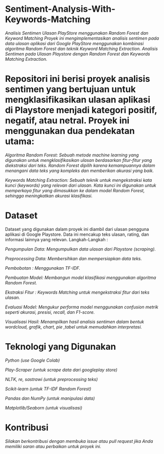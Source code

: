 # Sentiment-Analysis-With-Keywords-Matching

*Analisis Sentimen Ulasan PlayStore menggunakan Random Forest dan Keyword Matching Proyek ini mengimplementasikan analisis sentimen pada data ulasan aplikasi dari Google PlayStore menggunakan kombinasi algoritma Random Forest dan teknik Keyword Matching Extraction.*
*Analisis Sentimen pada Ulasan Playstore dengan Random Forest dan Keywords Matching Extraction.*


# Repositori ini berisi proyek analisis sentimen yang bertujuan untuk mengklasifikasikan ulasan aplikasi di Playstore menjadi kategori positif, negatif, atau netral. Proyek ini menggunakan dua pendekatan utama:

*Algoritma Random Forest: Sebuah metode machine learning yang digunakan untuk mengklasifikasikan ulasan berdasarkan fitur-fitur yang diekstraksi dari teks. Random Forest dipilih karena kemampuannya dalam menangani data teks yang kompleks dan memberikan akurasi yang baik.*

*Keywords Matching Extraction: Sebuah teknik untuk mengekstraksi kata kunci (keywords) yang relevan dari ulasan. Kata kunci ini digunakan untuk memperkaya fitur yang dimasukkan ke dalam model Random Forest, sehingga meningkatkan akurasi klasifikasi.*


# Dataset

Dataset yang digunakan dalam proyek ini diambil dari ulasan pengguna aplikasi di Google Playstore. Data ini mencakup teks ulasan, rating, dan informasi lainnya yang relevan.
Langkah-Langkah :

   *Pengumpulan Data: Mengumpulkan data ulasan dari Playstore (scraping).*

   *Preprocessing Data: Membersihkan dan mempersiapkan data teks.*

   *Pembobotan : Menggunakan TF-IDF.*
  
   *Pembuatan Model: Membangun model klasifikasi menggunakan algoritma Random Forest.*

   *Ekstraksi Fitur : Keywords Matching untuk mengekstraksi fitur dari teks ulasan.*

   *Evaluasi Model: Mengukur performa model menggunakan confusion metrik seperti akurasi, presisi, recall, dan F1-score.*

   *Visualisasi Hasil: Menampilkan hasil analisis sentimen dalam bentuk wordcloud, grafik, chart, pie ,tabel untuk memudahkan interpretasi.*
   

# Teknologi yang Digunakan

   *Python (use Google Colab)*

   *Play-Scraper (untuk scrape data dari googleplay store)*

   *NLTK, re, sastrawi (untuk preprocessing teks)*

   *Scikit-learn (untuk TF-IDF Random Forest)*

   *Pandas dan NumPy (untuk manipulasi data)*

   *Matplotlib/Seaborn (untuk visualisasi)*
   

# Kontribusi

  *Silakan berkontribusi dengan membuka issue atau pull request jika Anda memiliki saran atau perbaikan untuk proyek ini.*
